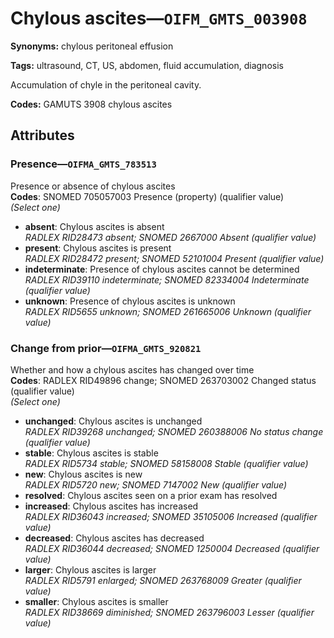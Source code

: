# Chylous ascites—`OIFM_GMTS_003908`

**Synonyms:** chylous peritoneal effusion

**Tags:** ultrasound, CT, US, abdomen, fluid accumulation, diagnosis

Accumulation of chyle in the peritoneal cavity.

**Codes:** GAMUTS 3908 chylous ascites

## Attributes

### Presence—`OIFMA_GMTS_783513`

Presence or absence of chylous ascites  
**Codes**: SNOMED 705057003 Presence (property) (qualifier value)  
*(Select one)*

- **absent**: Chylous ascites is absent  
_RADLEX RID28473 absent; SNOMED 2667000 Absent (qualifier value)_
- **present**: Chylous ascites is present  
_RADLEX RID28472 present; SNOMED 52101004 Present (qualifier value)_
- **indeterminate**: Presence of chylous ascites cannot be determined  
_RADLEX RID39110 indeterminate; SNOMED 82334004 Indeterminate (qualifier value)_
- **unknown**: Presence of chylous ascites is unknown  
_RADLEX RID5655 unknown; SNOMED 261665006 Unknown (qualifier value)_

### Change from prior—`OIFMA_GMTS_920821`

Whether and how a chylous ascites has changed over time  
**Codes**: RADLEX RID49896 change; SNOMED 263703002 Changed status (qualifier value)  
*(Select one)*

- **unchanged**: Chylous ascites is unchanged  
_RADLEX RID39268 unchanged; SNOMED 260388006 No status change (qualifier value)_
- **stable**: Chylous ascites is stable  
_RADLEX RID5734 stable; SNOMED 58158008 Stable (qualifier value)_
- **new**: Chylous ascites is new  
_RADLEX RID5720 new; SNOMED 7147002 New (qualifier value)_
- **resolved**: Chylous ascites seen on a prior exam has resolved  
- **increased**: Chylous ascites has increased  
_RADLEX RID36043 increased; SNOMED 35105006 Increased (qualifier value)_
- **decreased**: Chylous ascites has decreased  
_RADLEX RID36044 decreased; SNOMED 1250004 Decreased (qualifier value)_
- **larger**: Chylous ascites is larger  
_RADLEX RID5791 enlarged; SNOMED 263768009 Greater (qualifier value)_
- **smaller**: Chylous ascites is smaller  
_RADLEX RID38669 diminished; SNOMED 263796003 Lesser (qualifier value)_